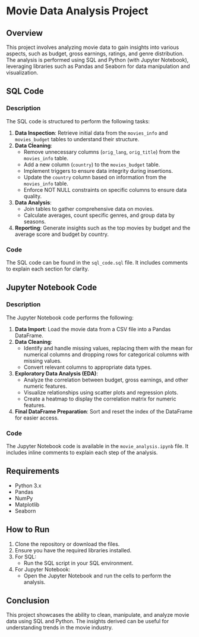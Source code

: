# Movie Data Analysis Project

## Overview
This project involves analyzing movie data to gain insights into various aspects, such as budget, gross earnings, ratings, and genre distribution. The analysis is performed using SQL and Python (with Jupyter Notebook), leveraging libraries such as Pandas and Seaborn for data manipulation and visualization.

## SQL Code

### Description
The SQL code is structured to perform the following tasks:

1. **Data Inspection**: Retrieve initial data from the `movies_info` and `movies_budget` tables to understand their structure.
2. **Data Cleaning**: 
   - Remove unnecessary columns (`orig_lang`, `orig_title`) from the `movies_info` table.
   - Add a new column (`country`) to the `movies_budget` table.
   - Implement triggers to ensure data integrity during insertions.
   - Update the `country` column based on information from the `movies_info` table.
   - Enforce NOT NULL constraints on specific columns to ensure data quality.
3. **Data Analysis**: 
   - Join tables to gather comprehensive data on movies.
   - Calculate averages, count specific genres, and group data by seasons.
4. **Reporting**: Generate insights such as the top movies by budget and the average score and budget by country.

### Code
The SQL code can be found in the `sql_code.sql` file. It includes comments to explain each section for clarity.

## Jupyter Notebook Code

### Description
The Jupyter Notebook code performs the following:

1. **Data Import**: Load the movie data from a CSV file into a Pandas DataFrame.
2. **Data Cleaning**:
   - Identify and handle missing values, replacing them with the mean for numerical columns and dropping rows for categorical columns with missing values.
   - Convert relevant columns to appropriate data types.
3. **Exploratory Data Analysis (EDA)**:
   - Analyze the correlation between budget, gross earnings, and other numeric features.
   - Visualize relationships using scatter plots and regression plots.
   - Create a heatmap to display the correlation matrix for numeric features.
4. **Final DataFrame Preparation**: Sort and reset the index of the DataFrame for easier access.

### Code
The Jupyter Notebook code is available in the `movie_analysis.ipynb` file. It includes inline comments to explain each step of the analysis.

## Requirements
- Python 3.x
- Pandas
- NumPy
- Matplotlib
- Seaborn

## How to Run
1. Clone the repository or download the files.
2. Ensure you have the required libraries installed.
3. For SQL:
   - Run the SQL script in your SQL environment.
4. For Jupyter Notebook:
   - Open the Jupyter Notebook and run the cells to perform the analysis.

## Conclusion
This project showcases the ability to clean, manipulate, and analyze movie data using SQL and Python. The insights derived can be useful for understanding trends in the movie industry.
